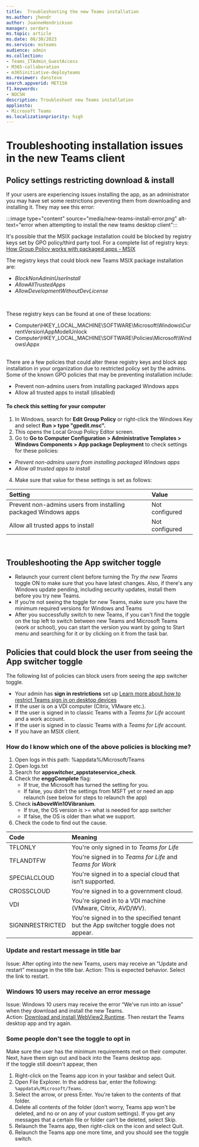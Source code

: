 ```yaml
---
title:  Troubleshooting the new Teams installation
ms.author: jhendr
author: JoanneHendrickson
manager: serdars
ms.topic: article
ms.date: 08/30/2023
ms.service: msteams
audience: admin
ms.collection: 
- Teams_ITAdmin_GuestAccess
- M365-collaboration
- m365initiative-deployteams
ms.reviewer: dansteve
search.appverid: MET150
f1.keywords:
- NOCSH
description: Troubleshoot new Teams installation 
appliesto: 
- Microsoft Teams
ms.localizationpriority: high
---
```

# Troubleshooting installation issues in the new Teams client

## Policy settings restricting download & install

If your users are experiencing issues installing the app, as an administrator you may have set some restrictions preventing them from downloading and installing it. They may see this error: 

:::image type="content" source="media/new-teams-install-error.png" alt-text="error when attempting to install the new teams desktop client":::

It's possible that the MSIX package installation could be blocked by registry keys set by GPO policy/third party tool. For a complete list of registry keys: [How Group Policy works with packaged apps - MSIX](/windows/msix/group-policy-msix)

The registry keys that could block new Teams MSIX package installation are: 
 
- *BlockNonAdminUserInstall*
- *AllowAllTrustedApps*
- *AllowDevelopmentWithoutDevLicense*

</br>

These registry keys can be found at one of these locations:
  - Computer\HKEY_LOCAL_MACHINE\SOFTWARE\Microsoft\Windows\CurrentVersion\AppModelUnlock
  - Computer\HKEY_LOCAL_MACHINE\SOFTWARE\Policies\Microsoft\Windows\Appx

</br>
There are a few policies that could alter these registry keys and block app installation in your organization due to restricted policy set by the admins. Some of the known GPO policies that may be preventing installation include:

- Prevent non-admins users from installing packaged Windows apps
- Allow all trusted apps to install (disabled)

#### To check this setting for your computer

1. In Windows, search for **Edit Group Policy** or right-click the Windows Key and select **Run > type "gpedit.msc".**
2. This opens the Local Group Policy Editor screen.
3. Go to **Go to Computer Configuration > Administrative Templates > Windows Components > App package Deployment** to check settings for these policies: 
  - *Prevent non-admins users from installing packaged Windows apps*
  - *Allow all trusted apps to install*
4. Make sure that value for these settings is set as follows:

|Setting |Value|
|:-----|:-----|
|Prevent non-admins users from installing packaged Windows apps|Not configured|
|Allow all trusted apps to install|Not configured|

</br>

## Troubleshooting the App switcher toggle

- Relaunch your current client before turning the *Try the new Teams* toggle ON to make sure that you have latest changes. Also, if there's any Windows update pending, including security updates, install them before you try new Teams.
- If you’re not seeing the toggle for new Teams, make sure you have the minimum required versions for Windows and Teams
- After you successfully switch to new Teams, if you can't find the toggle on the top left to switch between new Teams and Microsoft Teams (work or school), you can start the version you want by going to Start menu and searching for it or by clicking on it from the task bar. 


## Policies that could block the user from seeing the App switcher toggle

The following list of policies can block users from seeing the app switcher toggle.

- Your admin has **sign in restrictions** set up [Learn more about how to restrict Teams sign in on desktop devices](/microsoftteams/sign-in-teams#how-to-restrict-teams-sign-in-on-desktop-devices) 
- If the user is on a VDI computer (Citrix, VMware etc.). 
- If the user is signed in to classic Teams with a *Teams for Life* account and a work account. 
- If the user is signed in to classic Teams with a *Teams for Life* account.
- If you have an MSIX client. 


### How do I know which one of the above policies is blocking me?

1. Open logs in this path: %appdata%/Microsoft/Teams 
1. Open logs.txt 
1. Search for **appswitcher_appstateservice_check**.
1. Check the **enggComplete** flag:  
   - If true, the Microsoft has turned the setting for you. 
   - If false, you didn’t the settings from MSFT yet or need an app relaunch (see below for steps to relaunch the app) 
1. Check **isAboveWin10Vibranium**.
   - If true, the OS version is >= what is needed for app switcher  
   - If false, the OS is older than what we support. 
1. Check the code to find out the cause.

|Code|Meaning|
|:-----|:-----|
|TFLONLY|You're only signed in to *Teams for Life*|
|TFLANDTFW| You're signed in to *Teams for Life* and *Teams for Work*|
|SPECIALCLOUD| You're signed in to a special cloud that isn’t supported.|
|CROSSCLOUD| You're signed in to a government cloud.| 
|VDI|You're signed in to a VDI machine (VMware, Citrix, AVD/WV).|
|SIGNINRESTRICTED|You're signed in to the specified tenant but the App switcher toggle does not appear.|


### Update and restart message in title bar

Issue: After opting into the new Teams, users may receive an “Update and restart” message in the title bar.
Action: This is expected behavior. Select the link to restart.

### Windows 10 users may receive an error message

Issue: Windows 10 users may receive the error “We’ve run into an issue” when they download and install the new Teams.</br>
Action: [Download and install WebView2 Runtime](https://developer.microsoft.com/en-us/microsoft-edge/webview2/#download-section). Then restart the Teams desktop app and try again.

### Some people don't see the toggle to opt in

Make sure the user has the minimum requirements met on their computer.  Next, have them sign out and back into the Teams desktop app.  
If the toggle still doesn't appear, then 

1. Right-click on the Teams app icon in your taskbar and select Quit.
1. Open File Explorer. In the address bar, enter the following: `%appdata%/Microsoft/Teams`.
1. Select the arrow, or press Enter. You're taken to the contents of that folder.
1. Delete all contents of the folder (don’t worry, Teams app won't be deleted, and no or on any of your custom settings). If you get any messages that a certain file or folder can’t be deleted, select Skip.
1. Relaunch the Teams app, then right-click on the icon and select Quit.
1. Relaunch the Teams app one more time, and you should see the toggle switch.




